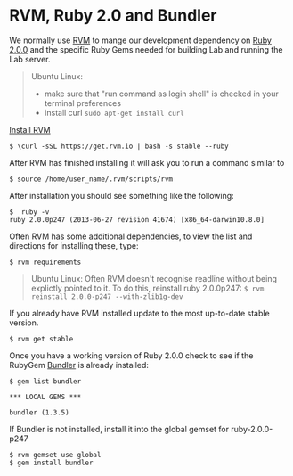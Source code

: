 # RVM, Ruby 2.0 and Bundler

We normally use [RVM](https://rvm.io/) to mange our development dependency on [Ruby 2.0.0](http://www.ruby-lang.org/en/)
and the specific Ruby Gems needed for building Lab and running the Lab server.

> Ubuntu Linux:
> - make sure that "run command as login shell" is checked in your terminal preferences
> - install curl `sudo apt-get install curl`

[Install RVM](https://rvm.io/rvm/install/)

    $ \curl -sSL https://get.rvm.io | bash -s stable --ruby

After RVM has finished installing it will ask you to run a command similar to

    $ source /home/user_name/.rvm/scripts/rvm

After installation you should see something like the following:

    $  ruby -v
    ruby 2.0.0p247 (2013-06-27 revision 41674) [x86_64-darwin10.8.0]

Often RVM has some additional dependencies, to view the list and directions for installing these, type:

    $ rvm requirements

> Ubuntu Linux: Often RVM doesn't recognise readline without being explictly pointed to it.
> To do this, reinstall ruby 2.0.0p247: `$ rvm reinstall 2.0.0-p247 --with-zlib1g-dev`

If you already have RVM installed update to the most up-to-date stable version.

    $ rvm get stable

Once you have a working version of Ruby 2.0.0 check to see if the RubyGem [Bundler](http://gembundler.com/)
is already installed:

    $ gem list bundler

    *** LOCAL GEMS ***

    bundler (1.3.5)

If Bundler is not installed, install it into the global gemset for ruby-2.0.0-p247

    $ rvm gemset use global
    $ gem install bundler
